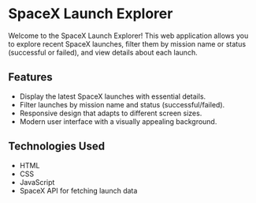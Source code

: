 # SpaceX Launch Explorer

Welcome to the SpaceX Launch Explorer! This web application allows you to explore recent SpaceX launches, filter them by mission name or status (successful or failed), and view details about each launch.

## Features

- Display the latest SpaceX launches with essential details.
- Filter launches by mission name and status (successful/failed).
- Responsive design that adapts to different screen sizes.
- Modern user interface with a visually appealing background.

## Technologies Used

- HTML
- CSS
- JavaScript
- SpaceX API for fetching launch data


